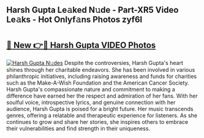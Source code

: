 ## Harsh Gupta Le𝚊ked N𝚞de - Part-XR5 Video Le𝚊ks - Hot Onlyf𝚊ns Photos zyf6l

# <h2><a href="http://ab86629.deff.icu/?id=Harsh+Gupta">🔗 New 👉🔴 Harsh Gupta VIDEO Photos</a></h2>

[![Harsh Gupta N𝚞des](https://i.imgur.com/rIISA9y.gif)](http://ab86629.deff.icu/?id=Harsh+Gupta)
Despite the controversies, Harsh Gupta's heart shines through her charitable endeavors. She has been involved in various philanthropic initiatives, including raising awareness and funds for charities such as the Make-A-Wish Foundation and the American Cancer Society. Harsh Gupta's compassionate nature and commitment to making a difference have earned her the respect and admiration of her fans. With her soulful voice, introspective lyrics, and genuine connection with her audience, Harsh Gupta is poised for a bright future. Her music transcends genres, offering a relatable and therapeutic experience for listeners. As she continues to grow and share her stories, she inspires others to embrace their vulnerabilities and find strength in their uniqueness.
